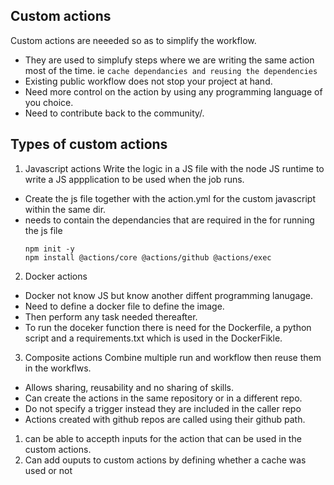 ## Custom actions
Custom actions are neeeded so as to simplify the workflow.
- They are used to simplufy steps where we are writing the same action most of the time. ie 
```cache dependancies and reusing the dependencies```
- Existing public workflow does not stop your project at hand.
- Need more control on the action by using any programming language of you choice.
- Need to contribute back to the community/.

## Types of custom actions
1. Javascript actions
Write the logic in a JS file with the node JS runtime to write a JS appplication to be used when the job runs.
- Create the js file together with the action.yml for the custom javascript within the same dir.
- needs to contain the dependancies that are required in the for running the js file 
    ```
    npm init -y
    npm install @actions/core @actions/github @actions/exec
    ```

2. Docker actions
- Docker not know JS but know another diffent programming lanugage.
- Need to define a docker file to define the image.
- Then perform any task needed thereafter.
- To run the doceker function there is need for the Dockerfile, a python script and a requirements.txt which is used in the DockerFikle.

3. Composite actions
Combine multiple run and workflow then reuse them in the workflws.
- Allows sharing, reusability and no sharing of skills.
- Can create the actions in the same repository or in a different repo. 
- Do not specify a trigger instead they are included in the caller repo
- Actions created with github repos are called using their github path.
1. can be able to accepth inputs for the action that can be used in the custom actions.
2. Can add ouputs to custom actions by defining whether a cache was used or not
